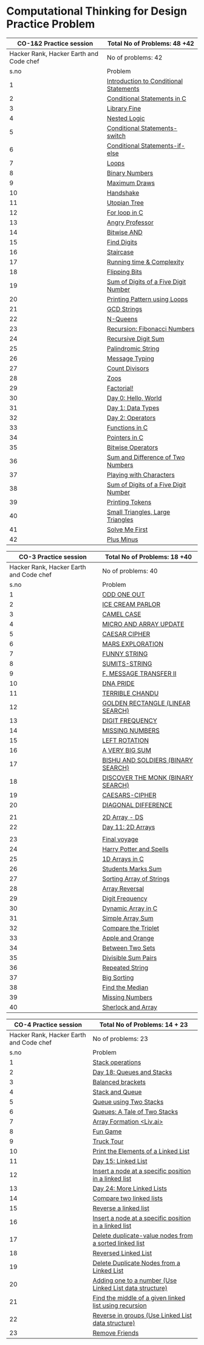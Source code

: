 # Computational Thinking for Design Practice Problem
|CO-1&2 Practice session | Total No of Problems: 48 +42 |
|------------------------|------------------------------|
|Hacker Rank, Hacker Earth and Code chef| No of problems: 42|
|s.no|Problem|URL|
|1|[Introduction to Conditional Statements](https://www.hackerrank.com/challenges/30-conditional-statements)|
|2|[Conditional Statements in C](https://www.hackerrank.com/challenges/conditional-statements-in-c)
|3|[Library Fine](https://www.hackerrank.com/challenges/library-fine/problem)
|4|[Nested Logic](https://www.hackerrank.com/challenges/30-nested-logic/problem)
|5|[Conditional Statements-switch](https://www.hackerrank.com/challenges/js10-switch/problem-1)
|6|[Conditional Statements-if-else](https://www.hackerrank.com/challenges/js10-if-else)
|7|[Loops](https://www.hackerrank.com/challenges/30-loops)
|8|[Binary Numbers](https://www.hackerrank.com/challenges/30-binary-numbers)
|9|[Maximum Draws](https://www.hackerrank.com/challenges/maximum-draws)
|10|[Handshake](https://www.hackerrank.com/challenges/handshake)
|11|[Utopian Tree](https://www.hackerrank.com/challenges/utopian-tree)
|12|[For loop in C](https://www.hackerrank.com/challenges/for-loop-in-c)
|13|[Angry Professor](hhttps://www.hackerrank.com/challenges/angry-professor)
|14|[Bitwise AND	](https://www.hackerrank.com/challenges/30-bitwise-and)
|15|[Find Digits	](https://www.hackerrank.com/challenges/find-digits)
|16|[Staircase	](https://www.hackerrank.com/challenges/staircase)
|17|[Running time & Complexity](https://www.hackerrank.com/challenges/30-running-time-and-complexity)
|18|[Flipping Bits](https://www.hackerrank.com/challenges/flipping-bits)
|19|[Sum of Digits of a Five Digit Number](https://www.hackerrank.com/challenges/sum-of-digits-of-a-five-digit-number)
|20|[Printing Pattern using Loops](https://www.hackerrank.com/challenges/printing-pattern-2)|
|21|	[GCD Strings](https://www.hackerearth.com/practice/basic-programming/recursion/recursion-and-backtracking/practice-problems/algorithm/gcd-strings/)
|22|	[N-Queens](	https://www.hackerearth.com/practice/basic-programming/recursion/recursion-and-backtracking/practice-problems/algorithm/n-queensrecursion-tutorial/)
|23|	[Recursion: Fibonacci Numbers](https://www.hackerrank.com/challenges/ctci-fibonacci-numbers/problem?h_l=interview&playlist_slugs%5B%5D=interview-preparation-kit&playlist_slugs%5B%5D=recursion-backtracking)
|24|	[Recursive Digit Sum](	https://www.hackerrank.com/challenges/recursive-digit-sum/problem?h_l=interview&playlist_slugs%5B%5D=interview-preparation-kit&playlist_slugs%5B%5D=recursion-backtracking)
|25|	[Palindromic String](	https://www.hackerearth.com/practice/basic-programming/input-output/basics-of-input-output/practice-problems/algorithm/palindrome-check-2/)
|26|	[Message Typing](	https://www.codechef.com/RCSN2015/problems/RECMSG)
|27|	[Count Divisors](	https://www.hackerearth.com/practice/basic-programming/input-output/basics-of-input-output/practice-problems/algorithm/count-divisors/)
|28|	[Zoos](	https://www.hackerearth.com/practice/basic-programming/input-output/basics-of-input-output/practice-problems/algorithm/is-zoo-f6f309e7/)
|29|	[Factorial!](	https://www.hackerearth.com/practice/basic-programming/input-output/basics-of-input-output/practice-problems/algorithm/find-factorial/)
|30|	[Day 0: Hello, World](https://www.hackerrank.com/challenges/30-hello-world/problem)
|31|	[Day 1: Data Types](	https://www.hackerrank.com/challenges/30-data-types/problem)
|32|	[Day 2: Operators](	https://www.hackerrank.com/challenges/30-operators/problem)
|33|	[Functions in C](	https://www.hackerrank.com/challenges/functions-in-c/problem)
|34|	[Pointers in C](	https://www.hackerrank.com/challenges/pointer-in-c/problem?h_r=internal-search)
|35|	[Bitwise Operators](	https://www.hackerrank.com/challenges/bitwise-operators-in-c/problem?h_r=internal-search)
|36|	[Sum and Difference of Two Numbers](	https://www.hackerrank.com/challenges/sum-numbers-c/problem)
|37|	[Playing with Characters](	https://www.hackerrank.com/challenges/playing-with-characters/problem)
|38|	[Sum of Digits of a Five Digit Number](	https://www.hackerrank.com/challenges/sum-of-digits-of-a-five-digit-number/problem)
|39|	[Printing Tokens](	https://www.hackerrank.com/challenges/printing-tokens-/problem)
|40|	[Small Triangles, Large Triangles](https://www.hackerrank.com/challenges/small-triangles-large-triangles/problem)
|41|	[Solve Me First](	https://www.hackerrank.com/challenges/solve-me-first/problem)
|42|	[Plus Minus](	https://www.hackerrank.com/challenges/plus-minus/problem)

|CO-3 Practice session | Total No of Problems: 18 +40 |
|------------------------|------------------------------|
|Hacker Rank, Hacker Earth and Code chef| No of problems: 40|
|s.no|Problem|URL|
|1|[ODD ONE OUT](https://www.hackerearth.com/practice/data-structures/arrays/1-d/practice-problems/algorithm/find-the-odd)|
|2|[ICE CREAM PARLOR](https://www.hackerrank.com/challenges/icecream-parlor/problem)|
|3|[CAMEL CASE](https://www.hackerrank.com/challenges/camelcase/problem)|
|4|[MICRO AND ARRAY UPDATE](https://www.hackerearth.com/practice/data-structures/arrays/1-d/practice-problems/algorithm/micro-and-array-update)|
|5|[CAESAR CIPHER](https://www.hackerrank.com/challenges/caesar-cipher-1/problem)|
|6|[MARS EXPLORATION](https://www.hackerrank.com/challenges/mars-exploration/problem)|
|7|[FUNNY STRING](https://www.hackerrank.com/challenges/funny-string/problem)|
|8|[SUMITS-STRING](https://www.hackerearth.com/practice/algorithms/string-algorithm/basics-of-string-manipulation/practice-problems/algorithm/sumits-string)|
|9|[F. MESSAGE TRANSFER II](https://www.hackerearth.com/practice/algorithms/string-algorithm/string-searching/practice-problems/algorithm/message-transfer-ii-f62bcd4d)|
|10|[DNA PRIDE](https://www.hackerearth.com/practice/algorithms/string-algorithm/basics-of-string-manipulation/practice-problems/algorithm/dna-pride)|
|11|[TERRIBLE CHANDU](https://www.hackerearth.com/practice/algorithms/string-algorithm/basics-of-string-manipulation/practice-problems/algorithm/terrible-chandu)|
|12|[GOLDEN RECTANGLE (LINEAR SEARCH)](https://www.hackerearth.com/practice/algorithms/searching/linear-search/practice-problems/algorithm/almost-golden-rectangular-1c9d72c0)|
|13|[DIGIT FREQUENCY](https://www.hackerrank.com/challenges/frequency-of-digits-1/problem)|
|14|[MISSING NUMBERS](https://www.hackerrank.com/challenges/missing-numbers/problem)|
|15|[LEFT ROTATION](https://www.hackerrank.com/challenges/array-left-rotation/problem)|
|16|[A VERY BIG SUM](https://www.hackerrank.com/challenges/a-very-big-sum/problem)|
|17|[BISHU AND SOLDIERS (BINARY SEARCH)](https://www.hackerearth.com/practice/algorithms/searching/binary-search/practice-problems/algorithm/bishu-and-soldiers)|
|18|[DISCOVER THE MONK (BINARY SEARCH)](https://www.hackerearth.com/practice/algorithms/searching/binary-search/practice-problems/algorithm/discover-the-monk)|
|19|[CAESARS-CIPHER](https://www.hackerearth.com/practice/algorithms/string-algorithm/basics-of-string-manipulation/practice-problems/algorithm/caesars-cipher-1)|
|20|[DIAGONAL DIFFERENCE](https://www.hackerrank.com/challenges/diagonal-difference/problem)|
||[]()|
|21|[2D Array - DS](https://www.hackerrank.com/challenges/2d-array/problem)|
|22|[Day 11: 2D Arrays](https://www.hackerrank.com/challenges/30-2d-arrays/problem)|
||[]()|
|23|[Final voyage](https://www.hackerearth.com/practice/algorithms/dynamic-programming/2-dimensional/practice-problems/algorithm/final-voyage-1/)|
|24|[Harry Potter and Spells](https://www.hackerearth.com/practice/algorithms/dynamic-programming/2-dimensional/practice-problems/algorithm/harry-potter-and-spells-277e11c7/)|
|25|[1D Arrays in C](https://www.hackerrank.com/challenges/1d-arrays-in-c/problem)|
|26|[Students Marks Sum](https://www.hackerrank.com/challenges/students-marks-sum/problem)|
|27|[Sorting Array of Strings](https://www.hackerrank.com/challenges/sorting-array-of-strings/problem)|
|28|[Array Reversal](https://www.hackerrank.com/challenges/reverse-array-c/problem)|
|29|[Digit Frequency](https://www.hackerrank.com/challenges/frequency-of-digits-1/problem)|
|30|[Dynamic Array in C](https://www.hackerrank.com/challenges/dynamic-array-in-c/problem)|
|31|[Simple Array Sum](https://www.hackerrank.com/challenges/simple-array-sum/problem)|
|32|[Compare the Triplet](https://www.hackerrank.com/challenges/compare-the-triplets/problem)|
|33|[Apple and Orange](https://www.hackerrank.com/challenges/apple-and-orange/problem)|
|34|[Between Two Sets](https://www.hackerrank.com/challenges/between-two-sets/problem)|
|35|[Divisible Sum Pairs](https://www.hackerrank.com/challenges/divisible-sum-pairs/problem)|
|36|[Repeated String](https://www.hackerrank.com/challenges/repeated-string/problem)|
|37|[Big Sorting](https://www.hackerrank.com/challenges/big-sorting/problem)|
|38|[Find the Median](https://www.hackerrank.com/challenges/find-the-median/problem)|
|39|[Missing Numbers](https://www.hackerrank.com/challenges/missing-numbers/problem)|
|40|[Sherlock and Array](https://www.hackerrank.com/challenges/sherlock-and-array/problem)|

|CO-4 Practice session | Total No of Problems: 14 + 23 |
|------------------------|------------------------------|
|Hacker Rank, Hacker Earth and Code chef| No of problems: 23|
|s.no|Problem|URL|
|1|[Stack operations](https://www.hackerearth.com/practice/data-structures/stacks/basics-of-stacks/practice-problems/algorithm/stakth-1-e6a76632/)|
|2|[Day 18: Queues and Stacks](https://www.hackerrank.com/challenges/30-queues-stacks/problem)|
|3|[Balanced brackets](https://www.hackerearth.com/practice/data-structures/stacks/basics-of-stacks/practice-problems/algorithm/balanced-brackets-3-4fc590c6/)|
|4|[Stack and Queue <Nissan>](https://www.hackerearth.com/practice/data-structures/stacks/basics-of-stacks/practice-problems/algorithm/staque-1-e790a29f/)|
|5|[Queue using Two Stacks](https://www.hackerrank.com/challenges/queue-using-two-stacks/problem)|
|6|[Queues: A Tale of Two Stacks](https://www.hackerrank.com/challenges/ctci-queue-using-two-stacks/problem)|
|7|[Array Formation <Liv.ai>](https://www.hackerearth.com/practice/data-structures/stacks/basics-of-stacks/practice-problems/algorithm/circular-list-8e1319c9/discussion/)|
|8|[Fun Game <Capillary>](https://www.hackerearth.com/practice/data-structures/stacks/basics-of-stacks/practice-problems/algorithm/fun-game-91510e9f/)|
|9|[Truck Tour](https://www.hackerrank.com/challenges/truck-tour/problem)|
|10|[Print the Elements of a Linked List](https://www.hackerrank.com/challenges/print-the-elements-of-a-linked-list/problem)|
|11|[Day 15: Linked List](https://www.hackerrank.com/challenges/30-linked-list/problem)|
|12|[Insert a node at a specific position in a linked list](https://www.hackerrank.com/challenges/insert-a-node-at-a-specific-position-in-a-linked-list/problem)|
|13|[Day 24: More Linked Lists](https://www.hackerrank.com/challenges/30-linked-list-deletion/problem)|
|14|[Compare two linked lists](https://www.hackerrank.com/challenges/compare-two-linked-lists/problem)|
|15|[Reverse a linked list](https://www.hackerrank.com/challenges/reverse-a-linked-list/problem)|
|16|[Insert a node at a specific position in a linked list](https://www.hackerrank.com/challenges/insert-a-node-at-a-specific-position-in-a-linked-list/problem)|
|17|[Delete duplicate-value nodes from a sorted linked list](https://www.hackerrank.com/challenges/delete-duplicate-value-nodes-from-a-sorted-linked-list/problem)|
|18|[Reversed Linked List](https://www.hackerearth.com/practice/data-structures/linked-list/singly-linked-list/practice-problems/algorithm/reversed-linked-list-01b722df/)|
|19|[Delete Duplicate Nodes from a Linked List](https://www.hackerearth.com/problem/algorithm/delete-duplicate-nodes-from-a-linked-list/)|
|20|[Adding one to a number (Use Linked List data structure)](https://www.hackerearth.com/problem/algorithm/adding-one-to-a-number/)|
|21|[Find the middle of a given linked list using recursion](https://www.hackerearth.com/problem/algorithm/find-the-middle-of-a-given-linked-list-using-recursion/)|
|22|[Reverse in groups (Use Linked List data structure)](https://www.hackerearth.com/problem/algorithm/reverse-in-groups/)|
|23|[Remove Friends](https://www.hackerearth.com/practice/data-structures/linked-list/singly-linked-list/practice-problems/algorithm/remove-friends-5/)|